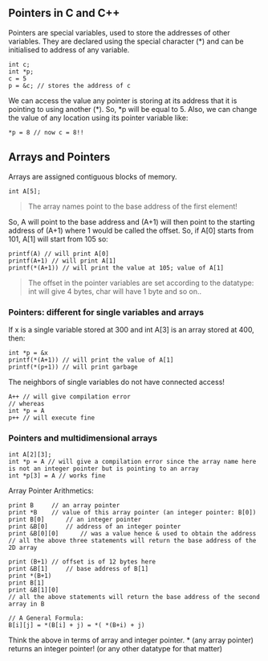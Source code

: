 ## Pointers in C and C++

Pointers are special variables, used to store the addresses of other variables. They are declared using the special character (*) and can be initialised to address of any variable.

```
int c;
int *p;
c = 5
p = &c; // stores the address of c
```
 
We can access the value any pointer is storing at its address that it is pointing to using another (*). So, *p will be equal to 5.
Also, we can change the value of any location using its pointer variable like:

```
*p = 8 // now c = 8!!
```

## Arrays and Pointers

Arrays are assigned contiguous blocks of memory. 

```
int A[5];
```

> The array names point to the base address of the first element! 

So,
A will point to the base address and (A+1) will then point to the starting address of (A+1) where 1 would be called the offset.
So, if A[0] starts from 101, A[1] will start from 105 so:

```
printf(A) // will print A[0]
printf(A+1) // will print A[1]
printf(*(A+1)) // will print the value at 105; value of A[1]
```

> The offset in the pointer variables are set according to the datatype: int will give 4 bytes, char will have 1 byte and so on..

### Pointers: different for single variables and arrays

If x is a single variable stored at 300 and int A[3] is an array stored at 400, then:

```
int *p = &x
printf(*(A+1)) // will print the value of A[1]
printf(*(p+1)) // will print garbage
```

The neighbors of single variables do not have connected access!

```
A++ // will give compilation error
// whereas
int *p = A
p++ // will execute fine
``` 

### Pointers and multidimensional arrays

```
int A[2][3];
int *p = A // will give a compilation error since the array name here is not an integer pointer but is pointing to an array
int *p[3] = A // works fine
```

Array Pointer Arithmetics:

```
print B     // an array pointer
print *B    // value of this array pointer (an integer pointer: B[0])
print B[0]      // an integer pointer
print &B[0]     // address of an integer pointer
print &B[0][0]      // was a value hence & used to obtain the address
// all the above three statements will return the base address of the 2D array

print (B+1) // offset is of 12 bytes here
print &B[1]     // base address of B[1]
print *(B+1)
print B[1]
print &B[1][0]
// all the above statements will return the base address of the second array in B 

// A General Formula:
B[i][j] = *(B[i] + j) = *( *(B+i) + j)
```

Think the above in terms of array and integer pointer. * (any array pointer) returns an integer pointer! (or any other datatype for that matter)